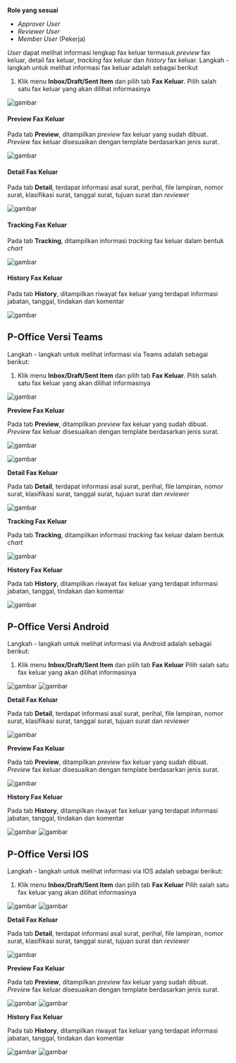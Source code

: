 **Role yang sesuai**

- *Approver User*
- *Reviewer User*
- *Member User* (Pekerja)

*User* dapat melihat informasi lengkap fax keluar termasuk *preview* fax keluar, detail fax keluar, *tracking* fax keluar dan *history* fax keluar. Langkah - langkah untuk melihat informasi fax keluar adalah sebagai berikut

1. Klik menu **Inbox/Draft/Sent Item** dan pilih tab **Fax Keluar**. Pilih salah satu fax keluar yang akan dilihat informasinya

![gambar](FaxKeluar/FK_Web/FK28.jpg)

#### **Preview Fax Keluar**

Pada tab **Preview**, ditampilkan *preview* fax keluar yang sudah dibuat. *Preview* fax keluar disesuaikan dengan template berdasarkan jenis surat.

![gambar](FaxKeluar/FK_Web/FK29.jpg)

#### **Detail Fax Keluar**

Pada tab **Detail**, terdapat informasi asal surat, perihal, file lampiran, nomor surat, klasifikasi surat, tanggal surat, tujuan surat dan *reviewer*

![gambar](FaxKeluar/FK_Web/FK30.jpg)

#### **Tracking Fax Keluar**

Pada tab **Tracking**, ditampilkan informasi *tracking* fax keluar dalam bentuk *chart*

![gambar](FaxKeluar/FK_Web/FK31.jpg)

#### **History Fax Keluar**

Pada tab **History**, ditampilkan riwayat fax keluar yang terdapat informasi jabatan, tanggal, tindakan dan komentar

![gambar](FaxKeluar/FK_Web/FK32.jpg)

## **P-Office Versi Teams**

Langkah - langkah untuk melihat informasi via Teams adalah sebagai berikut:

1. Klik menu **Inbox/Draft/Sent Item** dan pilih tab **Fax Keluar**. Pilih salah satu fax keluar yang akan dilihat informasinya

![gambar](FaxKeluar/FK_Teams/FK30.png)

**Preview Fax Keluar**

Pada tab **Preview**, ditampilkan *preview* fax keluar yang sudah dibuat. *Preview* fax keluar disesuaikan dengan template berdasarkan jenis surat.

![gambar](FaxKeluar/FK_Teams/FK31.png)

![gambar](FaxKeluar/FK_Teams/FK32.png)

**Detail Fax Keluar**

Pada tab **Detail**, terdapat informasi asal surat, perihal, file lampiran, nomor surat, klasifikasi surat, tanggal surat, tujuan surat dan *reviewer*

![gambar](FaxKeluar/FK_Teams/FK33.png)

**Tracking Fax Keluar**

Pada tab **Tracking**, ditampilkan informasi *tracking* fax keluar dalam bentuk *chart*

![gambar](FaxKeluar/FK_Teams/FK34.png)

**History Fax Keluar**

Pada tab **History**, ditampilkan riwayat fax keluar yang terdapat informasi jabatan, tanggal, tindakan dan komentar

![gambar](FaxKeluar/FK_Teams/FK35.png)


## **P-Office Versi Android**

Langkah - langkah untuk melihat informasi via Android adalah sebagai berikut:

1. Klik menu **Inbox/Draft/Sent Item** dan pilih tab **Fax Keluar** Pilih salah satu fax keluar yang akan dilihat informasinya

![gambar](FaxKeluar/FK_Android/InfoFK/A01.jpg) ![gambar](FaxKeluar/FK_Android/InfoFK/A02.jpg)

**Detail Fax Keluar**

Pada tab **Detail**, terdapat informasi asal surat, perihal, file lampiran, nomor surat, klasifikasi surat, tanggal surat, tujuan surat dan _reviewer_

![gambar](FaxKeluar/FK_Android/InfoFK/D01.jpg)

**Preview Fax Keluar**

Pada tab **Preview**, ditampilkan _preview_ fax keluar yang sudah dibuat. _Preview_ fax keluar disesuaikan dengan template berdasarkan jenis surat.

![gambar](FaxKeluar/FK_Android/InfoFK/P01.jpg)

**History Fax Keluar**

Pada tab **History**, ditampilkan riwayat fax keluar yang terdapat informasi jabatan, tanggal, tindakan dan komentar

![gambar](FaxKeluar/FK_Android/InfoFK/H01.jpg) ![gambar](FaxKeluar/FK_Android/InfoFK/H02.jpg)


## **P-Office Versi IOS**

Langkah - langkah untuk melihat informasi via IOS adalah sebagai berikut:

1. Klik menu **Inbox/Draft/Sent Item** dan pilih tab **Fax Keluar** Pilih salah satu fax keluar yang akan dilihat informasinya

![gambar](FaxKeluar/FK_IOS/FK-21.1.png) ![gambar](FaxKeluar/FK_IOS/FK-21.2.png)

**Detail Fax Keluar**

Pada tab **Detail**, terdapat informasi asal surat, perihal, file lampiran, nomor surat, klasifikasi surat, tanggal surat, tujuan surat dan _reviewer_

![gambar](FaxKeluar/FK_IOS/FK-22.png)

**Preview Fax Keluar**

Pada tab **Preview**, ditampilkan _preview_ fax keluar yang sudah dibuat. _Preview_ fax keluar disesuaikan dengan template berdasarkan jenis surat.

![gambar](FaxKeluar/FK_IOS/FK-23.1.png) ![gambar](FaxKeluar/FK_IOS/FK-23.2.png)

**History Fax Keluar**

Pada tab **History**, ditampilkan riwayat fax keluar yang terdapat informasi jabatan, tanggal, tindakan dan komentar

![gambar](FaxKeluar/FK_IOS/FK-24.1.png) ![gambar](FaxKeluar/FK_IOS/FK-24.2.png) 